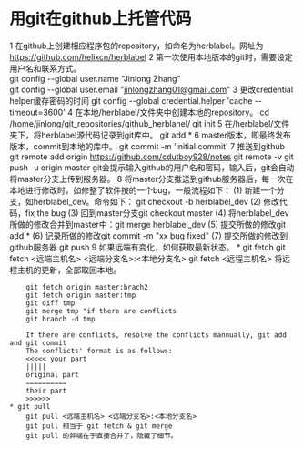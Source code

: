 # 用git在github上托管代码
1 在github上创建相应程序包的repository，如命名为herblabel。网址为 https://github.com/helixcn/herblabel
2 第一次使用本地版本的git时，需要设定用户名和联系方式。  
      git config --global user.name "Jinlong Zhang"  
      git config --global user.email "jinlongzhang01@gmail.com"
3 更改credential helper缓存密码的时间
    git config --global credential.helper 'cache --timeout=3600'
4 在本地/herblabel/文件夹中创建本地的repository。
    cd /home/jinlong/git_repositories/github_herblanel/
    git init
5 在/herblabel/文件夹下，将herblabel源代码记录到git库中。
    git add *
6 master版本，即最终发布版本，commit到本地的库中。
    git commit -m 'initial commit'
7 推送到github
    git remote add origin https://github.com/cdutboy928/notes
    git remote -v
    git push -u origin master
    git会提示输入github的用户名和密码，输入后，git会自动将master分支上传到服务器。
8 将master分支推送到github服务器后，每一次在本地进行修改时，如修整了软件按的一个bug，一般流程如下：
    (1) 新建一个分支，如herblabel_dev。命令如下：
    git checkout -b herblabel_dev
    (2) 修改代码，fix the bug
    (3) 回到master分支git checkout master
    (4) 将herblabel_dev所做的修改合并到master中：git merge herblabel_dev
    (5) 提交所做的修改git add *
    (6) 记录所做的修改git commit -m "xx bug fixed"
    (7) 提交所做的修改到github服务器 git push
9 如果远端有变化，如何获取最新状态。
    * git fetch 
        git fetch <远端主机名> <远端分支名>:<本地分支名>
        git fetch <远程主机名> 将远程主机的更新，全部取回本地。

        git fetch origin master:brach2
        git fetch origin master:tmp
        git diff tmp
        git merge tmp "if there are conflicts
        git branch -d tmp

        If there are conflicts, resolve the conflicts mannually, git add and git commit
        The conflicts' format is as follows:
        <<<<< your part
        |||||
        original part
        ==========
        their part
        >>>>>>
    * git pull 
        git pull <远端主机名> <远端分支名>:<本地分支名>
        git pull 相当于 git fetch & git merge
        git pull 的弊端在于直接合并了，隐藏了细节。
